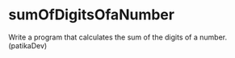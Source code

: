 # sumOfDigitsOfaNumber
Write a program that calculates the sum of the digits of a number.(patikaDev)
